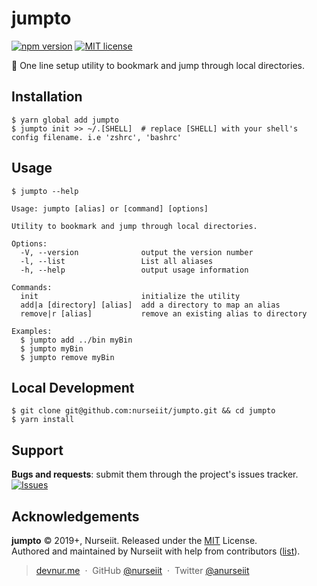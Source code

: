 # jumpto

[![npm version](http://img.shields.io/npm/v/jumpto.svg?style=flat)](https://npmjs.org/package/jumpto "View this project on npm")
[![MIT license](http://img.shields.io/badge/license-MIT-brightgreen.svg)](http://opensource.org/licenses/MIT)


🏀 One line setup utility to bookmark and jump through local directories.

## Installation

```
$ yarn global add jumpto
$ jumpto init >> ~/.[SHELL]  # replace [SHELL] with your shell's config filename. i.e 'zshrc', 'bashrc'
```

## Usage

```
$ jumpto --help

Usage: jumpto [alias] or [command] [options]

Utility to bookmark and jump through local directories.

Options:
  -V, --version              output the version number
  -l, --list                 List all aliases
  -h, --help                 output usage information

Commands:
  init                       initialize the utility
  add|a [directory] [alias]  add a directory to map an alias
  remove|r [alias]           remove an existing alias to directory

Examples:
  $ jumpto add ../bin myBin
  $ jumpto myBin
  $ jumpto remove myBin

```

## Local Development

```
$ git clone git@github.com:nurseiit/jumpto.git && cd jumpto
$ yarn install
```

## Support

__Bugs and requests__: submit them through the project's issues tracker.<br>
[![Issues](http://img.shields.io/github/issues/nurseiit/jumpto.svg)]( https://github.com/nurseiit/jumpto/issues )

## Acknowledgements

**jumpto** © 2019+, Nurseiit. Released under the [MIT] License.<br>
Authored and maintained by Nurseiit with help from contributors ([list][contributors]).

> [devnur.me](https://devnur.me) &nbsp;&middot;&nbsp;
> GitHub [@nurseiit](https://github.com/nurseiit) &nbsp;&middot;&nbsp;
> Twitter [@anurseiit](https://twitter.com/anurseiit)

[MIT]: http://mit-license.org/
[contributors]: http://github.com/nurseiit/jumpto/contributors
